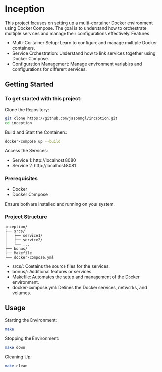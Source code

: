 # Inception

This project focuses on setting up a multi-container Docker environment using Docker Compose. The goal is to understand how to orchestrate multiple services and manage their configurations effectively.
Features

- Multi-Container Setup: Learn to configure and manage multiple Docker containers.
- Service Orchestration: Understand how to link services together using Docker Compose.
- Configuration Management: Manage environment variables and configurations for different services.

## Getting Started

### To get started with this project:

Clone the Repository:

```bash
git clone https://github.com/jasonmgl/inception.git
cd inception
```
Build and Start the Containers:
```bash
docker-compose up --build
```

Access the Services:
- Service 1: http://localhost:8080
- Service 2: http://localhost:8081

### Prerequisites
- Docker
- Docker Compose

Ensure both are installed and running on your system.

### Project Structure
```
inception/
├── srcs/
│   ├── service1/
│   ├── service2/
│   └── ...
├── bonus/
├── Makefile
└── docker-compose.yml
```
- srcs/: Contains the source files for the services.
- bonus/: Additional features or services.
- Makefile: Automates the setup and management of the Docker environment.
- docker-compose.yml: Defines the Docker services, networks, and volumes.

## Usage

Starting the Environment:
```bash
make
```
Stopping the Environment:
```bash
make down
```
Cleaning Up:
```bash
make clean
```
